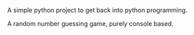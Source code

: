 
A simple python project to get back into python programming.

A random number guessing game, purely console based.